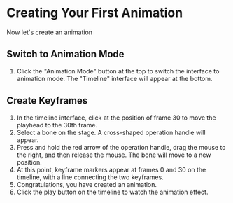 # Creating Your First Animation

Now let's create an animation

## Switch to Animation Mode
1. Click the "Animation Mode" button at the top to switch the interface to animation mode. The "Timeline" interface will appear at the bottom.

## Create Keyframes

1. In the timeline interface, click at the position of frame 30 to move the playhead to the 30th frame.
2. Select a bone on the stage. A cross-shaped operation handle will appear.
3. Press and hold the red arrow of the operation handle, drag the mouse to the right, and then release the mouse. The bone will move to a new position.
4. At this point, keyframe markers appear at frames 0 and 30 on the timeline, with a line connecting the two keyframes.
5. Congratulations, you have created an animation.
6. Click the play button on the timeline to watch the animation effect.